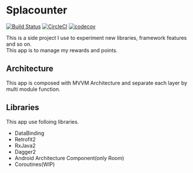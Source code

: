 # Splacounter

[![Build Status](https://app.bitrise.io/app/4747c31985fda043/status.svg?token=qTpjak6u8u3acG3sKJlyZw&branch=master)](https://app.bitrise.io/app/4747c31985fda043)
[![CircleCI](https://circleci.com/gh/kseito/Splacounter.svg?style=svg)](https://circleci.com/gh/kseito/Splacounter)
[![codecov](https://codecov.io/gh/kseito/Splacounter/branch/master/graph/badge.svg)](https://codecov.io/gh/kseito/Splacounter)

This is a side project I use to experiment new libraries, framework features and so on.  
This app is to manage my rewards and points.

## Architecture
This app is composed with MVVM Architecture and separate each layer by multi module function.

## Libraries
This app use folloing libraries.
- DataBinding
- Retrofit2
- RxJava2
- Dagger2
- Android Architecture Component(only Room)
- Coroutines(WIP)
